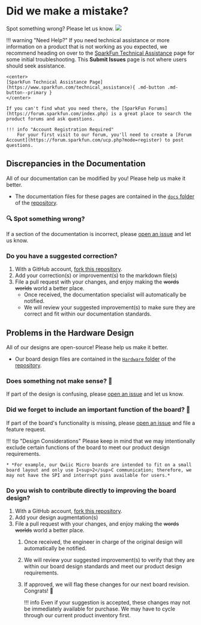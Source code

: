 # Did we make a mistake?

Spot something wrong? Please let us know. <a href="https://github.com/sparkfun/SparkFun_XBee_Regulated_Qwiic/issues" alt="Issues"><img src="https://img.shields.io/github/issues/sparkfun/SparkFun_XBee_Regulated_Qwiic.svg" /></a>

<!-- Technical Assistance Box -->
!!! warning "Need Help?"
    If you need technical assistance or more information on a product that is not working as you expected, we recommend heading on over to the [SparkFun Technical Assistance](https://www.sparkfun.com/technical_assistanc) page for some initial troubleshooting. This **Submit Issues** page is not where users should seek assistance.

    <center>
    [SparkFun Technical Assistance Page](https://www.sparkfun.com/technical_assistance){ .md-button .md-button--primary }
    </center>
    
    If you can't find what you need there, the [SparkFun Forums](https://forum.sparkfun.com/index.php) is a great place to search the product forums and ask questions.
    
    !!! info "Account Registration Required"
        For your first visit to our forum, you'll need to create a [Forum Account](https://forum.sparkfun.com/ucp.php?mode=register) to post questions.


## Discrepancies in the Documentation

All of our documentation can be modified by you! Please help us make it better.

* The documentation files for these pages are contained in the [`docs` folder](https://github.com/sparkfun/SparkFun_XBee_Regulated_Qwiic/tree/main/docs) of the [<Official Product Name> repository](https://github.com/sparkfun/SparkFun_XBee_Regulated_Qwiic).

### 🔍 Spot something wrong?

If a section of the documentation is incorrect, please [open an issue](https://github.com/sparkfun/SparkFun_XBee_Regulated_Qwiic/issues) and let us know.

### Do you have a suggested correction?

1. With a GitHub account, [fork this repository](https://github.com/sparkfun/SparkFun_XBee_Regulated_Qwiic/fork).
2. Add your correction(s) or improvement(s) to the markdown file(s)
3. File a pull request with your changes, and enjoy making the ~~words~~ ~~worlds~~ world a better place.
	* Once received, the documentation specialist will automatically be notified.
	* We will review your suggested improvement(s) to make sure they are correct and fit within our documentation standards.

## Problems in the Hardware Design

All of our designs are open-source! Please help us make it better.

* Our board design files are contained in the [`Hardware` folder](https://github.com/sparkfun/SparkFun_XBee_Regulated_Qwiic/tree/main/Hardware) of the [<Official Product Name> repository](https://github.com/sparkfun/SparkFun_XBee_Regulated_Qwiic).

### Does something not make sense? 🤔

If part of the design is confusing, please [open an issue](https://github.com/sparkfun/SparkFun_XBee_Regulated_Qwiic/issues) and let us know.

### Did we forget to include an important function of the board? 🤦

If part of the board's functionality is missing, please [open an issue](https://github.com/sparkfun/SparkFun_XBee_Regulated_Qwiic/issues) and file a feature request.

!!! tip "Design Considerations"
	Please keep in mind that we may intentionally exclude certain functions of the board to meet our product design requirements.
	
	* *For example, our Qwiic Micro boards are intended to fit on a small board layout and only use I<sup>2</sup>C communication; therefore, we may not have the SPI and interrupt pins available for users.*


### Do you wish to contribute directly to improving the board design?

1. With a GitHub account, [fork this repository](https://github.com/sparkfun/SparkFun_XBee_Regulated_Qwiic/fork).
2. Add your design augmentation(s)
3. File a pull request with your changes, and enjoy making the ~~words~~ ~~worlds~~ world a better place.
	1. Once received, the engineer in charge of the original design will automatically be notified.
	2. We will review your suggested improvement(s) to verify that they are within our board design standards and meet our product design requirements.
	3. If approved, we will flag these changes for our next board revision. Congrats! 🍻

		!!! info
			Even if your suggestion is accepted, these changes may not be immediately available for purchase. We may have to cycle through our current product inventory first.